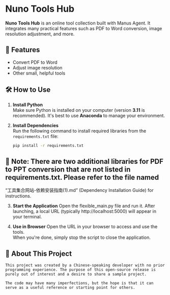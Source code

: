# Nuno Tools Hub

**Nuno Tools Hub** is an online tool collection built with Manus Agent. It integrates many practical features such as PDF to Word conversion, image resolution adjustment, and more.

## 🌟 Features

- Convert PDF to Word  
- Adjust image resolution  
- Other small, helpful tools

## 🛠️ How to Use

1. **Install Python**  
   Make sure Python is installed on your computer (version **3.11** is recommended). It's best to use **Anaconda** to manage your environment.

2. **Install Dependencies**  
   Run the following command to install required libraries from the `requirements.txt` file:

   ```bash
   pip install -r requirements.txt
## 📌 Note: There are two additional libraries for PDF to PPT conversion that are not listed in requirements.txt. Please refer to the file named
“工具集合网站-依赖安装指南(1).md” (Dependency Installation Guide) for instructions.

3. **Start the Application**
    Open the flexible_main.py file and run it. After launching, a local URL (typically http://localhost:5000) will appear in your terminal.  

4. **Use in Browser**
    Open the URL in your browser to access and use the tools.  
    When you're done, simply stop the script to close the application.  

## 📢 About This Project
    This project was created by a Chinese-speaking developer with no prior programming experience. The purpose of this open-source release is purely out of interest and a desire to share a sample project.

    The code may have many imperfections, but the hope is that it can serve as a useful reference or starting point for others.
